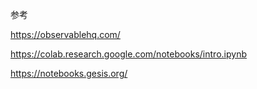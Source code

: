 参考

https://observablehq.com/

https://colab.research.google.com/notebooks/intro.ipynb

https://notebooks.gesis.org/
